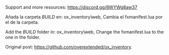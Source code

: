 Support and more resources: https://discord.gg/8WYWg8aw37

Añada la carpeta *BUILD* en: ox_inventory\web,
Cambia el fxmanifest.lua por el de la carpeta.

Add the *BUILD* folder in: ox_inventory\web,
Change the fxmanifest.lua to the one in the folder.

Original post: https://github.com/overextended/ox_inventory.
